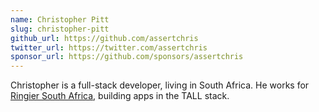 ```yaml
---
name: Christopher Pitt
slug: christopher-pitt
github_url: https://github.com/assertchris
twitter_url: https://twitter.com/assertchris
sponsor_url: https://github.com/sponsors/assertchris
---
```


Christopher is a full-stack developer, living in South Africa. He works for [Ringier South Africa](https://ringier.co.za), building apps in the TALL stack.
